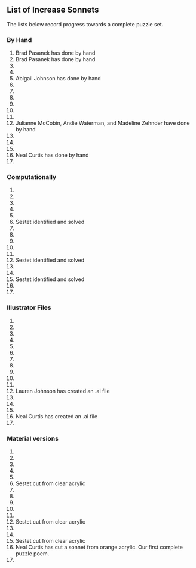 ## List of Increase Sonnets

The lists below record progress towards a complete puzzle set. 


### By Hand
1. Brad Pasanek has done by hand
2. Brad Pasanek has done by hand
3.
4.
5. Abigail Johnson has done by hand
6.
7.
8.
9.
10.
11.
12. Julianne McCobin, Andie Waterman, and Madeline Zehnder have done by hand
13.
14.
15.
16. Neal Curtis has done by hand
17.

### Computationally
1.
2.
3.
4.
5.
6. Sestet identified and solved
7.
8.
9.
10.
11.
12. Sestet identified and solved
13.
14.
15. Sestet identified and solved
16.
17.

### Illustrator Files
1.
2.
3.
4.
5.
6.
7.
8.
9.
10.
11.
12. Lauren Johnson has created an .ai file
13.
14.
15.
16. Neal Curtis has created an .ai file
17.

### Material versions
1.
2.
3.
4.
5.
6. Sestet cut from clear acrylic
7.
8.
9.
10.
11.
12. Sestet cut from clear acrylic
13.
14.
15. Sestet cut from clear acrylic
16. Neal Curtis has cut a sonnet from orange acrylic. Our first complete puzzle poem. 
17.

